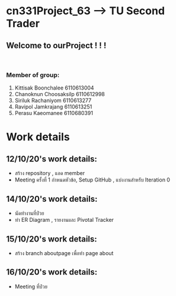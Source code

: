 
# cn331Project_63 --> TU Second Trader
 
## Welcome to ourProject ! ! !
<br>

### Member of group:
1. Kittisak Boonchalee   6110613004<br>
2. Chanoknun Choosaksilp 6110612998<br>
3. Siriluk Rachaniyom 6110613277<br>
4. Ravipol Jamkrajang 6110613251<br>
5. Perasu Kaeomanee 6110680391<br>

# Work details
## 12/10/20's work details:<br>
- สร้าง repository , แอด member
- Meeting ครั้งที่ 1 กำหนดหัวข้อ, Setup GitHub , แบ่งงานสำหรับ Iteration 0  

## 14/10/20's work details:<br>
- นัดทำงานที่ป๋วย
- ทำ ER Diagram , รายงานและ Pivotal Tracker

## 15/10/20's work details:<br>
- สร้าง branch aboutpage เพื่อทำ page about

## 16/10/20's work details:<br>
- Meeting ที่ป๋วย


